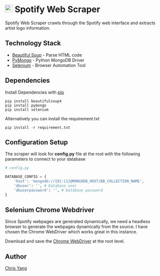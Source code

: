 <img src="assets\spotify_logo.png" alt="Spotify Logo" width="25" height="25"> Spotify Web Scraper
=======================

Spotify Web Scraper crawls through the Spotify web interface and extracts artist logo information.

## Technology Stack
 - [Beautiful Soup](https://pypi.org/project/beautifulsoup4/) - Parse HTML code
 - [PyMongo](https://api.mongodb.com/python/current/#) - Python MongoDB Driver
 - [Selenium](https://pypi.org/project/selenium/) - Browser Automation Tool

## Dependencies
Install Dependencies with [pip](https://pypi.org/project/pip/)

```
pip install beautifulsoup4
pip install pymongo
pip install selenium
```

Alternatively you can install the requirement.txt
```
pip install -r requirement.txt
```

## Configuration Setup
The scraper will look for **config.py** file at the root with the following parameters to connect to your database

```python
# config.py

DATABASE_CONFIG = {
    'host': 'mongodb://{0}:{1}@MONGODB_HOST/DB_COLLECTION_NAME',
    'dbuser': '', # Database user
    'dbuserpassword': '', # Database password
}
```

## Selenium Chrome Webdriver
Since Spotify webpages are generated dynamically, we need a headless browser to generate the webpages dynamically from the source. I have chosen the Chrome WebDriver which works great in this instance.

Download and save the <a href="http://chromedriver.chromium.org/downloads">Chrome WebDriver</a> at the root level.

## Author
  [Chris Yang](https://chrisyang.io)
